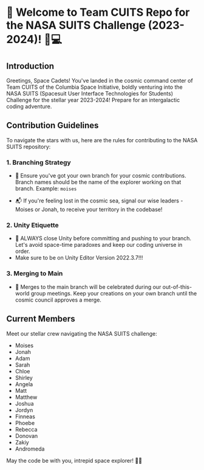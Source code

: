 # 🦁 Welcome to Team CUITS Repo for the NASA SUITS Challenge (2023-2024)! 🚀💻

## Introduction
Greetings, Space Cadets! You've landed in the cosmic command center of Team CUITS of the Columbia Space Initiative, boldly venturing into the NASA SUITS (Spacesuit User Interface Technologies for Students) Challenge for the stellar year 2023-2024! Prepare for an intergalactic coding adventure.

## Contribution Guidelines
To navigate the stars with us, here are the rules for contributing to the NASA SUITS repository:

### 1. Branching Strategy
- 🌲 Ensure you've got your own branch for your cosmic contributions. Branch names should be the name of the explorer working on that branch.
  Example: `moises`

- 📬 If you're feeling lost in the cosmic sea, signal our wise leaders - Moises or Jonah, to receive your territory in the codebase!

### 2. Unity Etiquette
- 🚀 ALWAYS close Unity before committing and pushing to your branch. Let's avoid space-time paradoxes and keep our coding universe in order.
- Make sure to be on Unity Editor Version 2022.3.7!!!

### 3. Merging to Main
- 🚀 Merges to the main branch will be celebrated during our out-of-this-world group meetings. Keep your creations on your own branch until the cosmic council approves a merge.

## Current Members
Meet our stellar crew navigating the NASA SUITS challenge:

- Moises
- Jonah
- Adam
- Sarah
- Chloe
- Shirley
- Angela
- Matt
- Matthew
- Joshua
- Jordyn
- Finneas
- Phoebe
- Rebecca
- Donovan
- Zakiy
- Andromeda

May the code be with you, intrepid space explorer! 🚀🌌
